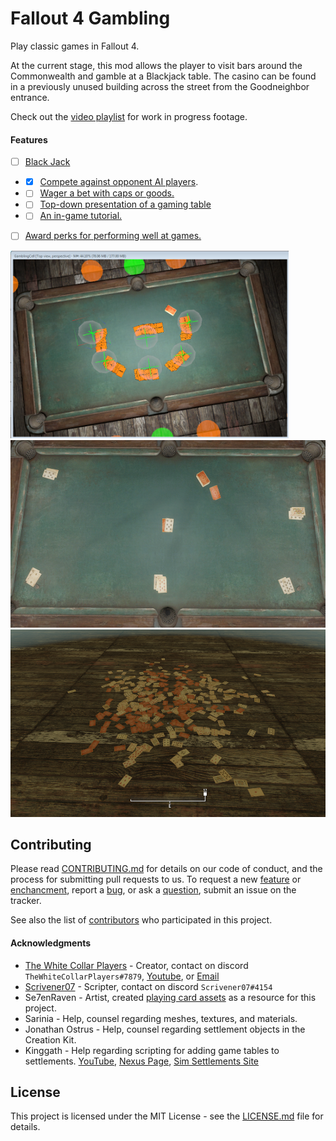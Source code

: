 # Fallout 4 Gambling
Play classic games in Fallout 4.

At the current stage, this mod allows the player to visit bars around the Commonwealth and gamble at a Blackjack table.
The casino can be found in a previously unused building across the street from the Goodneighbor entrance.

Check out the [video playlist](https://www.youtube.com/playlist?list=PLdEgiq4kaju0r1Zw4MTMmxLbc9ZQ1MOLJ) for work in progress footage.

#### Features
- [ ] [Black Jack](https://github.com/Scrivener07/FO4_Gambling/issues/13)
- - [x] [Compete against opponent AI players](https://github.com/Scrivener07/FO4_Gambling/issues/9).
- - [ ] [Wager a bet with caps or goods.](https://github.com/Scrivener07/FO4_Gambling/issues/6)
- - [ ] [Top-down presentation of a gaming table](https://github.com/Scrivener07/FO4_Gambling/issues/11)
- - [ ] [An in-game tutorial.](https://github.com/Scrivener07/FO4_Gambling/issues/15)
- [ ] [Award perks for performing well at games.](https://github.com/Scrivener07/FO4_Gambling/issues/2)

<img src="Documents/Screenshot01.png" height="300">
<img src="Documents/Screenshot02.png" height="300">
<img src="Documents/Screenshot03.png" height="300">


## Contributing
Please read [CONTRIBUTING.md](CONTRIBUTING.md) for details on our code of conduct, and the process for submitting pull requests to us.
To request a new [feature](https://github.com/Scrivener07/FO4_Gambling/issues?q=is%3Aissue+is%3Aopen+label%3Afeature) or [enchancment](https://github.com/Scrivener07/FO4_Gambling/issues?q=is%3Aissue+is%3Aopen+label%3Aenhancement), report a [bug](https://github.com/Scrivener07/FO4_Gambling/issues?q=is%3Aissue+is%3Aopen+label%3Abug), or ask a [question](https://github.com/Scrivener07/FO4_Gambling/issues?q=is%3Aissue+is%3Aopen+label%3Aquestion), submit an issue on the tracker.

See also the list of [contributors](https://github.com/Scrivener07/FO4_Gambling/contributors) who participated in this project.

#### Acknowledgments
* [The White Collar Players](https://github.com/TheWhiteCollarPlayers) - Creator, contact on discord `TheWhiteCollarPlayers#7879`, [Youtube](https://www.youtube.com/channel/UCeJRP8IO7xhceM_xXrKxOcg), or [Email](mailto:twcpgaming@gmail.com)
* [Scrivener07](https://github.com/Scrivener07) - Scripter, contact on discord `Scrivener07#4154`
* Se7enRaven - Artist, created [playing card assets](http://www.nexusmods.com/fallout4/mods/23990/?) as a resource for this project.
* Sarinia - Help, counsel regarding meshes, textures, and materials.
* Jonathan Ostrus - Help, counsel regarding settlement objects in the Creation Kit.
* Kinggath - Help regarding scripting for adding game tables to settlements. [YouTube](https://www.youtube.com/channel/UCrJVV5zL_CBWD4KbAptNi7w), [Nexus Page](http://www.nexusmods.com/fallout4/mods/21872/?), [Sim Settlements Site](https://www.simsettlements.com/)
## License
This project is licensed under the MIT License - see the [LICENSE.md](LICENSE.md) file for details.

